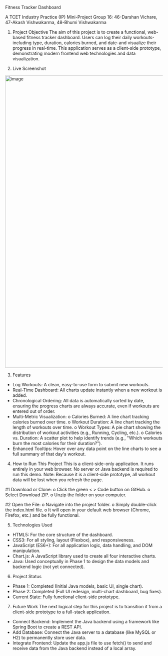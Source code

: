 Fitness Tracker Dashboard

A TCET Industry Practice (IP) Mini-Project Group 16: 
46-Darshan Vichare, 47-Akash Vishwakarma, 48-Bhumi Vishwakarma

1. Project Objective
The aim of this project is to create a functional, web-based fitness tracker dashboard. Users can log their daily workouts-including type, duration, calories burned, and date-and visualize their progress in real-time. This application serves as a client-side prototype, demonstrating modern frontend web technologies and data visualization.

2. Live Screenshot
<img width="1381" height="931" alt="image" src="https://github.com/user-attachments/assets/afc34896-d467-4bc1-8267-99eb4010ce4f" />

3. Features
* Log Workouts: A clean, easy-to-use form to submit new workouts.
* Real-Time Dashboard: All charts update instantly when a new workout is added.
* Chronological Ordering: All data is automatically sorted by date, ensuring the progress charts are always accurate, even if workouts are entered out of order.
* Multi-Metric Visualization:
o Calories Burned: A line chart tracking calories burned over time.
o Workout Duration: A line chart tracking the length of workouts over time.
o Workout Types: A pie chart showing the distribution of workout activities (e.g., Running, Cycling, etc.).
o Calories vs. Duration: A scatter plot to help identify trends (e.g., "Which workouts burn the most calories for their duration?").
* Enhanced Tooltips: Hover over any data point on the line charts to see a full summary of that day's workout.

4. How to Run This Project
This is a client-side-only application. It runs entirely in your web browser. No server or Java backend is required to run this demo.
Note: Because it is a client-side prototype, all workout data will be lost when you refresh the page.

#1 Download or Clone:
o Click the green < > Code button on GitHub.
o Select Download ZIP.
o Unzip the folder on your computer.

#2 Open the File:
o Navigate into the project folder.
o Simply double-click the index.html file.
o It will open in your default web browser (Chrome, Firefox, etc.) and be fully functional.

5. Technologies Used
* HTML5: For the core structure of the dashboard.
* CSS3: For all styling, layout (Flexbox), and responsiveness.
* JavaScript (ES6+): For all application logic, data handling, and DOM manipulation.
* Chart.js: A JavaScript library used to create all four interactive charts.
* Java: Used conceptually in Phase 1 to design the data models and backend logic (not yet connected).

6. Project Status
* Phase 1: Completed (Initial Java models, basic UI, single chart).
* Phase 2: Completed (Full UI redesign, multi-chart dashboard, bug fixes).
* Current State: Fully functional client-side prototype.

7. Future Work
The next logical step for this project is to transition it from a client-side prototype to a full-stack application.
* Connect Backend: Implement the Java backend using a framework like Spring Boot to create a REST API.
* Add Database: Connect the Java server to a database (like MySQL or H2) to permanently store user data.
* Integrate Frontend: Update the app.js file to use fetch() to send and receive data from the Java backend instead of a local array.

